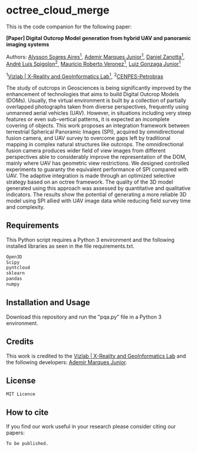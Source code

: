 # octree_cloud_merge

This is the code companion for the following paper:

**[Paper] Digital Outcrop Model generation from hybrid UAV and panoramic imaging systems**


Authors:
  [Alysson Soares Aires<sup>1</sup>](https://www.researchgate.net/profile/Alysson-Soares-Aires),
  [Ademir Marques Junior<sup>1</sup>](https://www.researchgate.net/profile/Ademir_Junior),
  [Daniel Zanotta<sup>1</sup>](https://www.researchgate.net/profile/Daniel_Zanotta),
  [André Luis Spigolon<sup>2</sup>](https://www.researchgate.net/profile/Ald-Spigolon),
  [Maurício Roberto Veronez<sup>1</sup>](https://www.researchgate.net/profile/Mauricio_Veronez),
  [Luiz Gonzaga Junior<sup>1</sup>](https://www.researchgate.net/profile/Luiz_Gonzaga_da_Silveira_Jr)
 
<sup>1</sup>[Vizlab | X-Reality and GeoInformatics Lab<sup>1</sup>](http://vizlab.unisinos.br/), 
<sup>2</sup>[CENPES-Petrobras](https://petrobras.com.br/en/our-activities/technology-innovation/)  

The study of outcrops in Geosciences is being significantly improved by the enhancement of technologies that aims to build Digital Outcrop Models (DOMs). Usually, the virtual environment is built by a collection of partially overlapped photographs taken from diverse perspectives, frequently using unmanned aerial vehicles (UAV). However, in situations including very steep features or even sub-vertical patterns, it is expected an incomplete covering of objects. This work proposes an integration framework between terrestrial Spherical Panoramic Images (SPI), acquired by omnidirectional fusion camera, and UAV survey to overcome gaps left by traditional mapping in complex natural structures like outcrops. The omnidirectional fusion camera produces wider field of view images from different perspectives able to considerably improve the representation of the DOM, mainly where UAV has geometric view restrictions. We designed controlled experiments to guaranty the equivalent performance of SPI compared with UAV. The adaptive integration is made through an optimized selective strategy based on an octree framework. The quality of the 3D model generated using this approach was assessed by quantitative and qualitative indicators. The results show the potential of generating a more reliable 3D model using SPI allied with UAV image data while reducing field survey time and complexity.



## Requirements

This Python script requires a Python 3 environment and the following installed libraries as seen in the file requirements.txt.

```bash
Open3D
Scipy
pyntcloud
sklearn
pandas
numpy
```



## Installation and Usage

Download this repository and run the "pqa.py" file in a Python 3 environment.



## Credits	
This work is credited to the [Vizlab | X-Reality and GeoInformatics Lab](http://vizlab.unisinos.br/) and the following developers:	[Ademir Marques Junior](https://www.researchgate.net/profile/Ademir_Junior).

## License

    MIT Licence

## How to cite

If you find our work useful in your research please consider citing our papers:

```bash
To be published.
```
